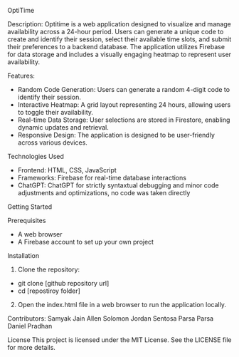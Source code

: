 OptiTime

Description: 
Optitime is a web application designed to visualize and manage availability across a 24-hour period. Users can generate a unique code to create and identify their session, select their available time slots, and submit their preferences to a backend database. The application utilizes Firebase for data storage and includes a visually engaging heatmap to represent user availability.

Features: 
- Random Code Generation: Users can generate a random 4-digit code to identify their session.
- Interactive Heatmap: A grid layout representing 24 hours, allowing users to toggle their availability.
- Real-time Data Storage: User selections are stored in Firestore, enabling dynamic updates and retrieval.
- Responsive Design: The application is designed to be user-friendly across various devices.

Technologies Used
- Frontend: HTML, CSS, JavaScript
- Frameworks: Firebase for real-time database interactions
- ChatGPT: ChatGPT for strictly syntaxtual debugging and minor code adjustments and optimizations,
no code was taken directly

Getting Started

Prerequisites
- A web browser
- A Firebase account to set up your own project

Installation
1. Clone the repository:
- git clone [github repository url]
- cd [repostiroy folder]
2. Open the index.html file in a web browser to run the application locally.


Contributors: 
Samyak Jain
Allen Solomon 
Jordan Sentosa
Parsa Parsa
Daniel Pradhan

License
This project is licensed under the MIT License. See the LICENSE file for more details.

